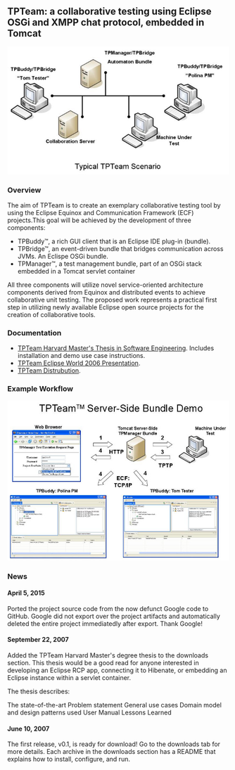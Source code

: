 ## TPTeam: a collaborative testing using Eclipse OSGi and XMPP chat protocol, embedded in Tomcat 
![TPTeam Architecture](docs/images/UseCase-full.jpg "TPTeam Architecture")

### Overview
The aim of TPTeam is to create an exemplary collaborative testing tool by using the Eclipse Equinox and Communication Framework (ECF) projects.This goal will be achieved by the development of three components: 
* TPBuddy™, a rich GUI client that is an Eclipse IDE plug-in (bundle).
* TPBridge™, an event-driven bundle that bridges communication across JVMs.  An Eclispe OSGi bundle.
* TPManager™, a test management bundle, part of an OSGi stack embedded in a Tomcat servlet container

All three components will utilize novel service-oriented architecture components derived from Equinox and distributed events to achieve collaborative unit testing. The proposed work represents a practical first step in utilizing newly available Eclipse open source projects for the creation of collaborative tools.

### Documentation
* [TPTeam Harvard Master's Thesis in Software Engineering](docs/pdf/BradyRobert_HarvardThesis.pdf).  Includes installation and demo use case instructions.
* [TPTeam Eclipse World 2006 Presentation](docs/ppt/TPTeamEclipseWorld.ppt).
* [TPTeam Distrubution](dist/).

### Example Workflow
![TPTeam Workflow](docs/images/TPTeamEclipseWorld.jpg "TPTeam Workflow")

### News
#### April 5, 2015
Ported the project source code from the now defunct Google code to GitHub.  Google did not export over the project artifacts and automatically deleted the entire project immediatedly after export.
Thank Google! <Shakes Fist>

#### September 22, 2007
Added the TPTeam Harvard Master's degree thesis to the downloads section. This thesis would be a good read for anyone interested in developing an Eclipse RCP app, connecting it to Hibenate, or embedding an Eclipse instance within a servlet container.

The thesis describes:

The state-of-the-art
Problem statement
General use cases
Domain model and design patterns used
User Manual
Lessons Learned

#### June 10, 2007
The first release, v0.1, is ready for download! Go to the downloads tab for more details. Each archive in the downloads section has a README that explains how to install, configure, and run.
